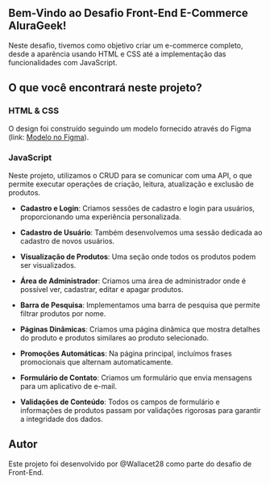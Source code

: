 ## Bem-Vindo ao Desafio Front-End E-Commerce AluraGeek!

Neste desafio, tivemos como objetivo criar um e-commerce completo, desde a aparência usando HTML e CSS até a implementação das funcionalidades com JavaScript.

## O que você encontrará neste projeto?

### HTML & CSS

O design foi construído seguindo um modelo fornecido através do Figma (link: [Modelo no Figma](https://shorturl.at/lKLU5)).

### JavaScript

Neste projeto, utilizamos o CRUD para se comunicar com uma API, o que permite executar operações de criação, leitura, atualização e exclusão de produtos.

- **Cadastro e Login**: Criamos sessões de cadastro e login para usuários, proporcionando uma experiência personalizada.

- **Cadastro de Usuário**: Também desenvolvemos uma sessão dedicada ao cadastro de novos usuários.

- **Visualização de Produtos**: Uma seção onde todos os produtos podem ser visualizados.

- **Área de Administrador**: Criamos uma área de administrador onde é possível ver, cadastrar, editar e apagar produtos.

- **Barra de Pesquisa**: Implementamos uma barra de pesquisa que permite filtrar produtos por nome.

- **Páginas Dinâmicas**: Criamos uma página dinâmica que mostra detalhes do produto e produtos similares ao produto selecionado.

- **Promoções Automáticas**: Na página principal, incluímos frases promocionais que alternam automaticamente.

- **Formulário de Contato**: Criamos um formulário que envia mensagens para um aplicativo de e-mail.

- **Validações de Conteúdo**: Todos os campos de formulário e informações de produtos passam por validações rigorosas para garantir a integridade dos dados.

## Autor

Este projeto foi desenvolvido por @Wallacet28 como parte do desafio de Front-End. 

